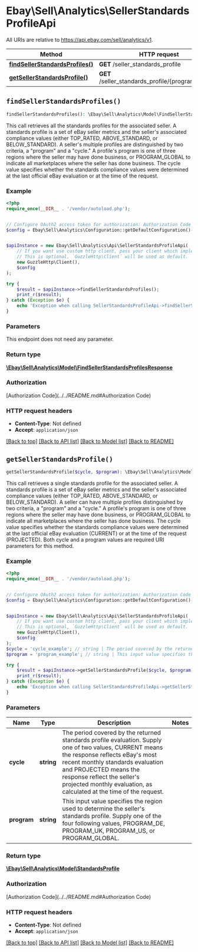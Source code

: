 # Ebay\Sell\Analytics\SellerStandardsProfileApi

All URIs are relative to https://api.ebay.com/sell/analytics/v1.

Method | HTTP request | Description
------------- | ------------- | -------------
[**findSellerStandardsProfiles()**](SellerStandardsProfileApi.md#findSellerStandardsProfiles) | **GET** /seller_standards_profile | 
[**getSellerStandardsProfile()**](SellerStandardsProfileApi.md#getSellerStandardsProfile) | **GET** /seller_standards_profile/{program}/{cycle} | 


## `findSellerStandardsProfiles()`

```php
findSellerStandardsProfiles(): \Ebay\Sell\Analytics\Model\FindSellerStandardsProfilesResponse
```



This call retrieves all the standards profiles for the associated seller. A standards profile is a set of eBay seller metrics and the seller's associated compliance values (either TOP_RATED, ABOVE_STANDARD, or BELOW_STANDARD). A seller's multiple profiles are distinguished by two criteria, a &quot;program&quot; and a &quot;cycle.&quot; A profile's program is one of three regions where the seller may have done business, or PROGRAM_GLOBAL to indicate all marketplaces where the seller has done business. The cycle value specifies whether the standards compliance values were determined at the last official eBay evaluation or at the time of the request.

### Example

```php
<?php
require_once(__DIR__ . '/vendor/autoload.php');


// Configure OAuth2 access token for authorization: Authorization Code
$config = Ebay\Sell\Analytics\Configuration::getDefaultConfiguration()->setAccessToken('YOUR_ACCESS_TOKEN');


$apiInstance = new Ebay\Sell\Analytics\Api\SellerStandardsProfileApi(
    // If you want use custom http client, pass your client which implements `GuzzleHttp\ClientInterface`.
    // This is optional, `GuzzleHttp\Client` will be used as default.
    new GuzzleHttp\Client(),
    $config
);

try {
    $result = $apiInstance->findSellerStandardsProfiles();
    print_r($result);
} catch (Exception $e) {
    echo 'Exception when calling SellerStandardsProfileApi->findSellerStandardsProfiles: ', $e->getMessage(), PHP_EOL;
}
```

### Parameters

This endpoint does not need any parameter.

### Return type

[**\Ebay\Sell\Analytics\Model\FindSellerStandardsProfilesResponse**](../Model/FindSellerStandardsProfilesResponse.md)

### Authorization

[Authorization Code](../../README.md#Authorization Code)

### HTTP request headers

- **Content-Type**: Not defined
- **Accept**: `application/json`

[[Back to top]](#) [[Back to API list]](../../README.md#endpoints)
[[Back to Model list]](../../README.md#models)
[[Back to README]](../../README.md)

## `getSellerStandardsProfile()`

```php
getSellerStandardsProfile($cycle, $program): \Ebay\Sell\Analytics\Model\StandardsProfile
```



This call retrieves a single standards profile for the associated seller. A standards profile is a set of eBay seller metrics and the seller's associated compliance values (either TOP_RATED, ABOVE_STANDARD, or BELOW_STANDARD). A seller can have multiple profiles distinguished by two criteria, a &quot;program&quot; and a &quot;cycle.&quot; A profile's program is one of three regions where the seller may have done business, or PROGRAM_GLOBAL to indicate all marketplaces where the seller has done business. The cycle value specifies whether the standards compliance values were determined at the last official eBay evaluation (CURRENT) or at the time of the request (PROJECTED). Both cycle and a program values are required URI parameters for this method.

### Example

```php
<?php
require_once(__DIR__ . '/vendor/autoload.php');


// Configure OAuth2 access token for authorization: Authorization Code
$config = Ebay\Sell\Analytics\Configuration::getDefaultConfiguration()->setAccessToken('YOUR_ACCESS_TOKEN');


$apiInstance = new Ebay\Sell\Analytics\Api\SellerStandardsProfileApi(
    // If you want use custom http client, pass your client which implements `GuzzleHttp\ClientInterface`.
    // This is optional, `GuzzleHttp\Client` will be used as default.
    new GuzzleHttp\Client(),
    $config
);
$cycle = 'cycle_example'; // string | The period covered by the returned standards profile evaluation. Supply one of two values, CURRENT means the response reflects eBay's most recent monthly standards evaluation and PROJECTED means the response reflect the seller's projected monthly evaluation, as calculated at the time of the request.
$program = 'program_example'; // string | This input value specifies the region used to determine the seller's standards profile. Supply one of the four following values, PROGRAM_DE, PROGRAM_UK, PROGRAM_US, or PROGRAM_GLOBAL.

try {
    $result = $apiInstance->getSellerStandardsProfile($cycle, $program);
    print_r($result);
} catch (Exception $e) {
    echo 'Exception when calling SellerStandardsProfileApi->getSellerStandardsProfile: ', $e->getMessage(), PHP_EOL;
}
```

### Parameters

Name | Type | Description  | Notes
------------- | ------------- | ------------- | -------------
 **cycle** | **string**| The period covered by the returned standards profile evaluation. Supply one of two values, CURRENT means the response reflects eBay&#39;s most recent monthly standards evaluation and PROJECTED means the response reflect the seller&#39;s projected monthly evaluation, as calculated at the time of the request. |
 **program** | **string**| This input value specifies the region used to determine the seller&#39;s standards profile. Supply one of the four following values, PROGRAM_DE, PROGRAM_UK, PROGRAM_US, or PROGRAM_GLOBAL. |

### Return type

[**\Ebay\Sell\Analytics\Model\StandardsProfile**](../Model/StandardsProfile.md)

### Authorization

[Authorization Code](../../README.md#Authorization Code)

### HTTP request headers

- **Content-Type**: Not defined
- **Accept**: `application/json`

[[Back to top]](#) [[Back to API list]](../../README.md#endpoints)
[[Back to Model list]](../../README.md#models)
[[Back to README]](../../README.md)
